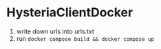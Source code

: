 # HysteriaClientDocker

1. write down urls into urls.txt
2. run `docker compose build && docker compose up`